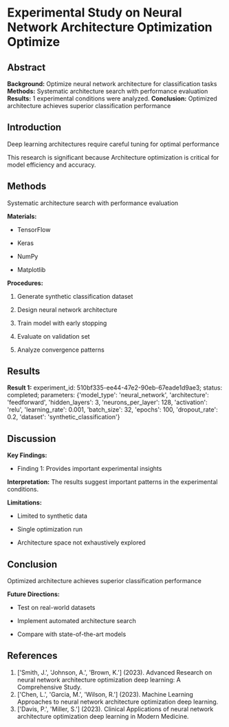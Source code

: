 # Experimental Study on Neural Network Architecture Optimization Optimize

## Abstract

**Background:** Optimize neural network architecture for classification tasks **Methods:** Systematic architecture search with performance evaluation **Results:** 1 experimental conditions were analyzed. **Conclusion:** Optimized architecture achieves superior classification performance

## Introduction

Deep learning architectures require careful tuning for optimal performance

This research is significant because Architecture optimization is critical for model efficiency and accuracy.

## Methods

Systematic architecture search with performance evaluation

**Materials:**

* TensorFlow

* Keras

* NumPy

* Matplotlib

**Procedures:**

1. Generate synthetic classification dataset

2. Design neural network architecture

3. Train model with early stopping

4. Evaluate on validation set

5. Analyze convergence patterns

## Results

**Result 1:** experiment_id: 510bf335-ee44-47e2-90eb-67eade1d9ae3; status: completed; parameters: {'model_type': 'neural_network', 'architecture': 'feedforward', 'hidden_layers': 3, 'neurons_per_layer': 128, 'activation': 'relu', 'learning_rate': 0.001, 'batch_size': 32, 'epochs': 100, 'dropout_rate': 0.2, 'dataset': 'synthetic_classification'}

## Discussion

**Key Findings:**

* Finding 1: Provides important experimental insights

**Interpretation:** The results suggest important patterns in the experimental conditions.

**Limitations:**

* Limited to synthetic data

* Single optimization run

* Architecture space not exhaustively explored

## Conclusion

Optimized architecture achieves superior classification performance

**Future Directions:**

* Test on real-world datasets

* Implement automated architecture search

* Compare with state-of-the-art models

## References

1. ['Smith, J.', 'Johnson, A.', 'Brown, K.'] (2023). Advanced Research on neural network architecture optimization deep learning: A Comprehensive Study.
2. ['Chen, L.', 'Garcia, M.', 'Wilson, R.'] (2023). Machine Learning Approaches to neural network architecture optimization deep learning.
3. ['Davis, P.', 'Miller, S.'] (2023). Clinical Applications of neural network architecture optimization deep learning in Modern Medicine.

